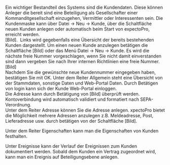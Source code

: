 Ein wichtiger Bestandteil des Systems sind die Kundendaten. Diese können Anleger die bereit sind eine Beteiligung als Gesellschafter einer Kommanditgesellschaft einzugehen, Vermittler oder Interessenten sein. Die Kundenmaske kann über Datei → Neu → Kunde, über die Schaltfläche <img src="http://xpecto.github.io/docs/img/img_1418978975345.png" alt="" title=""> neuen Kunden anlegen oder automatisch beim Start von expectoPro, erreicht werden.  
[Bild]. <img src="http://xpecto.github.io/docs/img/img_1418979284999.png" alt="" title=""> 
Links wird gegebenfalls eine Übersicht der bereits bestehenden Kunden dargestellt. 
Um einen neuen Kunde anzulegen betätigen die Schaltfläche [Bild] oder das Menü Datei → Neu → Kunde. Es wird die nächste freie Nummer vorgeschlagen, wenn Sie nicht damit einverstanden sind dann vergeben Sie nach Ihrer internen Richtlinien eine freie Nummer.  
[Bild]  
Nachdem Sie die gewünschte neue Kundennummer eingegeben haben, bestätigen Sie mit OK. 
Unter dem Reiter Allgemein steht eine Übersicht von der Stammdaten, sonstige Daten und Web-Portal Daten. Durch Betätigen von login kann sich der Kunde Web-Portal einloggen.  
Die Adresse kann durch Betätigung von [Bild] überprüft werden.  
Kontoverbindung wird automatisch validiert und formatiert nach SEPA-Verordnung.  
Unter dem Reiter Adresse können Sie die Adresse anlegen. xpectoPro bietet die Möglichkeit mehrere Adressen anzulegen z.B. Meldeadresse, Post, Lieferadresse usw. durch betätigen von der Schaltfläche [Bild].

Unter dem Reiter Eigenschaften kann man die Eigenschaften von Kunden festhalten.  

Unter Ereignisse kann der Verlauf der Ereignissen zum Kunden dokumentiert werden. Sobald dem Kunden ein Vertrag zugeordnet wird, kann man ein Ereignis auf Beteiligungsebene anlegen.
